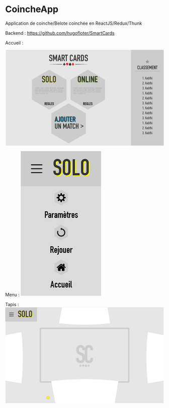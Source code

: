 # CoincheApp
Application de coinche/Belote coinchée en ReactJS/Redux/Thunk

Backend : https://github.com/hugofloter/SmartCards

Accueil : 

![](images/accueil.jpg)

Menu : 
![](images/menu.jpg)

Tapis : 
![](images/tapis.jpg)
